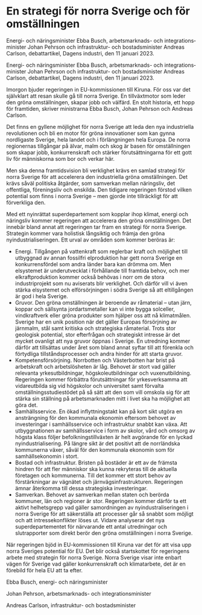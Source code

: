 # En strategi för norra Sverige och för omställningen

Energi- och närings­minister Ebba Busch, arbetsmarknads- och integrations­minister Johan Pehrson och infrastruktur- och bostadsminister Andreas Carlson, debattartikel, Dagens industri, den 11 januari 2023.

Energi- och närings­minister Ebba Busch, arbetsmarknads- och integrations­minister Johan Pehrson och infrastruktur- och bostadsminister Andreas Carlson, debattartikel, Dagens industri, den 11 januari 2023.

Imorgon bjuder regeringen in EU-kommissionen till Kiruna. För oss var det självklart att resan skulle gå till norra Sverige. En tillväxtmotor som leder den gröna omställningen, skapar jobb och välfärd. En stolt historia, ett hopp för framtiden, skriver ministrarna Ebba Busch, Johan Pehrson och Andreas Carlson.

Det finns en gyllene möjlighet för norra Sverige att leda den nya industriella revolutionen och bli en motor för gröna innovationer som kan gynna nordligaste Sverige, hela landet och i förlängningen hela Europa. De norra regionernas tillgångar på älvar, malm och skog är basen för omställningen som skapar jobb, konkurrenskraft och stärker förutsättningarna för ett gott liv för människorna som bor och verkar här.

Men ska denna framtidsvision bli verklighet krävs en samlad strategi för norra Sverige för att accelerera den industriella gröna omställningen. Det krävs såväl politiska åtgärder, som samverkan mellan näringsliv, det offentliga, föreningsliv och enskilda. Den tidigare regeringen förstod vilken potential som finns i norra Sverige – men gjorde inte tillräckligt för att förverkliga den.

Med ett nyinrättat superdepartement som kopplar ihop klimat, energi och näringsliv kommer regeringen att accelerera den gröna omställningen. Det innebär bland annat att regeringen tar fram en strategi för norra Sverige. Strategin kommer vara holistisk långsiktig och främja den gröna nyindustrialiseringen. Ett urval av områden som kommer beröras är:

* Energi. Tillgången på vattenkraft som reglerbar kraft och möjlighet till utbyggnad av annan fossilfri elproduktion har gett norra Sverige en konkurrensfördel som andra länder bara kan drömma om. Men elsystemet är underutvecklat i förhållande till framtida behov, och mer elkraftproduktion kommer också behövas i norr om de stora industriprojekt som nu aviserats blir verklighet. Och därför vill vi även stärka elsystemet och elförsörjningen i södra Sverige så att eltillgången är god i hela Sverige.
* Gruvor. Den gröna omställningen är beroende av råmaterial – utan järn, koppar och sällsynta jordartsmetaller kan vi inte bygga solceller, vindkraftverk eller gröna produkter som hjälper oss att nå klimatmålen. Sverige har en unik position när det gäller Europas försörjning av järnmalm, stål samt kritiska och strategiska råmaterial. Trots stor geologisk potential, stor efterfrågan och strategiskt intresse är det mycket ovanligt att nya gruvor öppnas i Sverige. En utredning kommer därför att tillsättas under året som bland annat syftar till att förenkla och förtydliga tillståndsprocesser och andra hinder för att starta gruvor.
* Kompetensförsörjning. Norrbotten och Västerbotten har brist på arbetskraft och arbetslösheten är låg. Behovet är stort vad gäller relevanta yrkesutbildningar, högskoleutbildningar och vuxenutbildning. Regeringen kommer förbättra förutsättningar för yrkesverksamma att vidareutbilda sig vid högskolor och universitet samt förvalta omställningsstudiestödet på så sätt att den som vill omskola sig för att stärka sin ställning på arbetsmarknaden mitt i livet ska ha möjlighet att göra det.
* Samhällsservice. En ökad inflyttningstakt kan på kort sikt utgöra en ansträngning för den kommunala ekonomin eftersom behovet av investeringar i samhällsservice och infrastruktur snabbt kan växa. Att utbyggnationen av samhällsservice i form av skolor, vård och omsorg av högsta klass följer befolkningstillväxten är helt avgörande för en lyckad nyindustrialisering. På längre sikt är det positivt att de norrländska kommunerna växer, såväl för den kommunala ekonomin som för samhällsekonomin i stort.
* Bostad och infrastruktur. Bristen på bostäder är ett av de främsta hindren för att fler människor ska kunna rekryteras till de aktuella företagen och kommunerna. Till det kommer ett stort behov av förstärkningar av vägnätet och järnvägsinfrastrukturen. Regeringen ämnar återkomma till dessa strategiska investeringar.
* Samverkan. Behovet av samverkan mellan staten och berörda kommuner, län och regioner är stor. Regeringen kommer därför ta ett aktivt helhetsgrepp vad gäller samordningen av nyindustraliseringen i norra Sverige för att säkerställa att processer går så snabbt som möjligt och att intressekonflikter löses ut. Vidare analyserar det nya superdepartementet för närvarande ett antal utredningar och slutrapporter som direkt berör den gröna omställningen i norra Sverige.

När regeringen bjöd in EU-kommissionen till Kiruna var det för att visa upp norra Sveriges potential för EU. Det blir också startskottet för regeringens arbete med strategin för norra Sverige. Norra Sverige visar inte enbart vägen för Sverige vad gäller konkurrenskraft och klimatarbete, det är en förebild för hela EU att ta efter.

Ebba Busch, energi- och näringsminister

Johan Pehrson, arbetsmarknads- och integrationsminister

Andreas Carlson, infrastruktur- och bostadsminister
